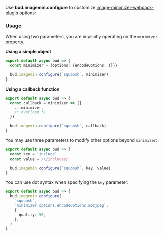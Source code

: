 Use **bud.imagemin.configure** to customize [image-minimizer-webpack-plugin](https://github.com/webpack-contrib/image-minimizer-webpack-plugin) options:

### Usage

When using two parameters, you are implicitly operating on the `minimizer` property.

**Using a simple object**

```typescript title="bud.config.mjs"
export default async bud => {
  const minimizer = {options: {encodeOptions: {}}}

  bud.imagemin.configure(`squoosh`, minimizer)
}
```

**Using a callback function**

```typescript title="bud.config.mjs"
export default async bud => {
  const callback = minimizer => ({
    ...minimizer,
    /* overload */
  })

  bud.imagemin.configure(`squoosh`, callback)
}
```

You may use three parameters to modify other options beyond `minimizer`:

```typescript title="bud.config.mjs"
export default async bud => {
  const key = `include`
  const value = /\/includes/

  bud.imagemin.configure(`squoosh`, key, value)
}
```

You can use dot syntax when specifying the `key` parameter:

```typescript title="bud.config.mjs"
export default async bud => {
  bud.imagemin.configure(
    `squoosh`,
    `minimizer.options.encodeOptions.mozjpeg`,
    {
      quality: 50,
    },
  )
}
```
